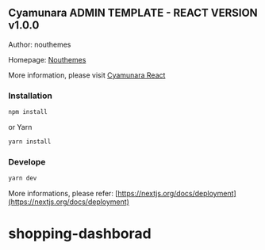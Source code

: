 ## Cyamunara ADMIN TEMPLATE - REACT VERSION v1.0.0

Author: nouthemes

Homepage:
[Nouthemes](https://themeforest.net/user/nouthemes/portfolio)

More information, please visit
[Cyamunara React](https://themeforest.net/item/Cyamunara-multipurpose-marketplace-react-ecommerce-template/25783100)

### Installation

```bash
npm install
```

or Yarn

```bash
yarn install
```

### Develope

```bash
yarn dev
```

More informations, please refer:
[https://nextjs.org/docs/deployment](https://nextjs.org/docs/deployment)
# shopping-dashborad
